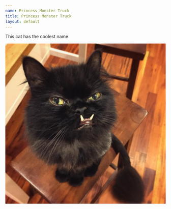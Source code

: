 ```yaml
---
name: Princess Monster Truck
title: Princess Monster Truck
layout: default
---
```


This cat has the coolest name

![Picture of Princess Monster Truck](../assets/princess.jpg)
